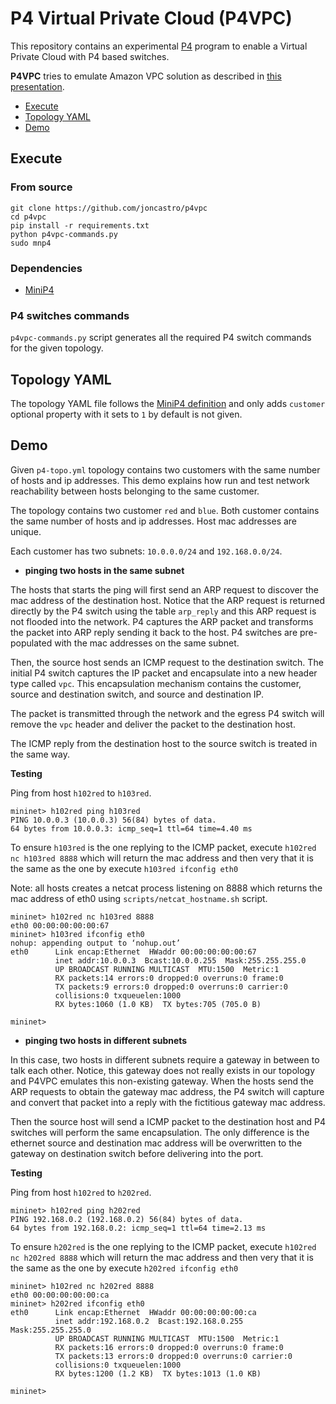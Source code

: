 # P4 Virtual Private Cloud (P4VPC)

This repository contains an experimental [P4](https://github.com/p4lang) program to enable a Virtual Private Cloud with P4 based switches.

**P4VPC** tries to emulate Amazon VPC solution as described in [this presentation](https://www.youtube.com/watch?v=Zd5hsL-JNY4).

- [Execute](#execute)
- [Topology YAML](#topology-yaml)
- [Demo](#demo)

## Execute

### From source

```
git clone https://github.com/joncastro/p4vpc
cd p4vpc
pip install -r requirements.txt
python p4vpc-commands.py
sudo mnp4
```

### Dependencies

- [MiniP4](https://github.com/joncastro/minip4)

### P4 switches commands

`p4vpc-commands.py` script generates all the required P4 switch commands for the given topology.

## Topology YAML

The topology YAML file follows the [MiniP4 definition](https://github.com/joncastro/minip4#topology-yaml) and only adds `customer` optional property with it sets to `1` by default is not given.

## Demo

Given `p4-topo.yml` topology contains two customers with the same number of hosts and ip addresses. This demo explains how run and test network reachability between hosts belonging to the same customer.

The topology contains two customer `red` and `blue`. Both customer contains the same number of hosts and ip addresses. Host mac addresses are unique.

Each customer has two subnets: `10.0.0.0/24` and `192.168.0.0/24`.

- **pinging two hosts in the same subnet**

The hosts that starts the ping will first send an ARP request to discover the mac address of the destination host. Notice that the ARP request is returned directly by the P4 switch using the table `arp_reply` and this ARP request is not flooded into the network. P4 captures the ARP packet and transforms the packet into ARP reply sending it back to the host. P4 switches are pre-populated with the mac addresses on the same subnet.

Then, the source host sends an ICMP request to the destination switch. The initial P4 switch captures the IP packet and encapsulate into a new header type called `vpc`. This encapsulation mechanism contains the customer, source and destination switch, and source and destination IP.

The packet is transmitted through the network and the egress P4 switch will remove the `vpc` header and deliver the packet to the destination host.

The ICMP reply from the destination host to the source switch is treated in the same way.

**Testing**

Ping from host `h102red` to `h103red`.

```
mininet> h102red ping h103red
PING 10.0.0.3 (10.0.0.3) 56(84) bytes of data.
64 bytes from 10.0.0.3: icmp_seq=1 ttl=64 time=4.40 ms
```

To ensure `h103red` is the one replying to the ICMP packet, execute `h102red nc h103red 8888` which will return the mac address and then very that it is the same as the one by execute `h103red ifconfig eth0`

Note: all hosts creates a netcat process listening on 8888 which returns the mac address of eth0 using `scripts/netcat_hostname.sh` script.

```
mininet> h102red nc h103red 8888
eth0 00:00:00:00:00:67
mininet> h103red ifconfig eth0
nohup: appending output to ‘nohup.out’
eth0      Link encap:Ethernet  HWaddr 00:00:00:00:00:67
          inet addr:10.0.0.3  Bcast:10.0.0.255  Mask:255.255.255.0
          UP BROADCAST RUNNING MULTICAST  MTU:1500  Metric:1
          RX packets:14 errors:0 dropped:0 overruns:0 frame:0
          TX packets:9 errors:0 dropped:0 overruns:0 carrier:0
          collisions:0 txqueuelen:1000
          RX bytes:1060 (1.0 KB)  TX bytes:705 (705.0 B)

mininet>
```

- **pinging two hosts in different subnets**

In this case, two hosts in different subnets require a gateway in between to talk each other. Notice, this gateway does not really exists in our topology and P4VPC emulates this non-existing gateway. When the hosts send the ARP requests to obtain the gateway mac address, the P4 switch will capture and convert that packet into a reply with the fictitious gateway mac address.

Then the source host will send a ICMP packet to the destination host and P4 switches will perform the same encapsulation. The only difference is the ethernet source and destination mac address will be overwritten to the gateway on destination switch before delivering into the port.

**Testing**

Ping from host `h102red` to `h202red`.

```
mininet> h102red ping h202red
PING 192.168.0.2 (192.168.0.2) 56(84) bytes of data.
64 bytes from 192.168.0.2: icmp_seq=1 ttl=64 time=2.13 ms
```

To ensure `h202red` is the one replying to the ICMP packet, execute `h102red nc h202red 8888` which will return the mac address and then very that it is the same as the one by execute `h202red ifconfig eth0`

```
mininet> h102red nc h202red 8888
eth0 00:00:00:00:00:ca
mininet> h202red ifconfig eth0
eth0      Link encap:Ethernet  HWaddr 00:00:00:00:00:ca
          inet addr:192.168.0.2  Bcast:192.168.0.255  Mask:255.255.255.0
          UP BROADCAST RUNNING MULTICAST  MTU:1500  Metric:1
          RX packets:16 errors:0 dropped:0 overruns:0 frame:0
          TX packets:13 errors:0 dropped:0 overruns:0 carrier:0
          collisions:0 txqueuelen:1000
          RX bytes:1200 (1.2 KB)  TX bytes:1013 (1.0 KB)

mininet>
```
